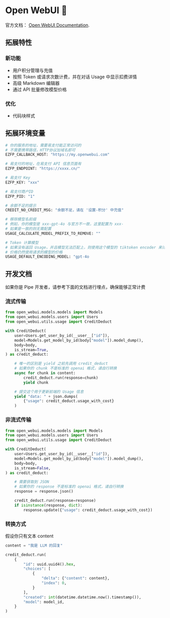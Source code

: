 # Open WebUI 👋

官方文档： [Open WebUI Documentation](https://docs.openwebui.com/).

## 拓展特性

### 新功能

- 用户积分管理与充值
- 按照 Token 或请求次数计费，并在对话 Usage 中显示扣费详情
- 高级 Markdown 编辑器
- 通过 API 批量修改模型价格

### 优化

- 代码块样式

## 拓展环境变量

```bash
# 你的服务的地址，需要易支付能正常访问的
# 不需要携带路径，HTTP协议加域名即可
EZFP_CALLBACK_HOST: "https://my.openwebui.com"

# 易支付的地址，在易支付 API 信息页面有
EZFP_ENDPOINT: "https://xxxx.cn/"

# 易支付 Key
EZFP_KEY: "xxx"

# 易支付商户ID
EZFP_PID: "1"

# 余额不足的提示
CREDIT_NO_CREDIT_MSG: "余额不足，请在 '设置-积分' 中充值"

# 移除模型名前缀
# 例如，你的模型是 xxx-gpt-4o 与官方不一致，这里配置为 xxx-
# 如果是一致的则无需配置
USAGE_CALCULATE_MODEL_PREFIX_TO_REMOVE: ""

# Token 计算模型
# 如果没有返回 Usage，并且模型无法匹配上，则使用这个模型的 tiktoken encoder 来计算 Token
# 价格仍然使用请求的模型的价格
USAGE_DEFAULT_ENCODING_MODEL: "gpt-4o
```

## 开发文档

如果你是 Pipe 开发者，请参考下面的文档进行埋点，确保能够正常计费

### 流式传输

```python
from open_webui.models.models import Models
from open_webui.models.users import Users
from open_webui.utils.usage import CreditDeduct

with CreditDeduct(
    user=Users.get_user_by_id(__user__["id"]),
    model=Models.get_model_by_id(body["model"]).model_dump(),
    body=body,
    is_stream=True,
) as credit_deduct:

    # 唯一的区别是 yield 之前先调用 credit_deduct
    # 如果你的 chunk 不是标准的 openai 格式，请自行转换
    async for chunk in content:
        credit_deduct.run(response=chunk)
        yield chunk

    # 提交这个用于更新前端的 Usage 信息
    yield "data: " + json.dumps(
        {"usage": credit_deduct.usage_with_cost}
    )
```

### 非流式传输

```python
from open_webui.models.models import Models
from open_webui.models.users import Users
from open_webui.utils.usage import CreditDeduct

with CreditDeduct(
    user=Users.get_user_by_id(__user__["id"]),
    model=Models.get_model_by_id(body["model"]).model_dump(),
    body=body,
    is_stream=False,
) as credit_deduct:

    # 需要获取到 JSON
    # 如果你的 response 不是标准的 openai 格式，请自行转换
    response = response.json()

    credit_deduct.run(response=response)
    if isinstance(response, dict):
        response.update({"usage": credit_deduct.usage_with_cost})
```

### 转换方式

假设你只有文本 content

```python
content = "我是 LLM 的回复"

credit_deduct.run(
    {
        "id": uuid.uuid4().hex,
        "choices": [
            {
                "delta": {"content": content},
                "index": 0,
            }
        ],
        "created": int(datetime.datetime.now().timestamp()),
        "model": model_id,
    }
)
```
